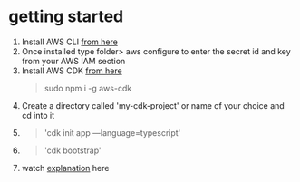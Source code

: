 # getting started

1) Install AWS CLI  <a href='https://docs.aws.amazon.com/cli/latest/userguide/getting-started-install.html'> from here</a>
2) Once installed type folder> aws configure to enter the secret id and key from your AWS IAM section
3) Install AWS CDK <a href='https://docs.aws.amazon.com/cdk/v2/guide/cli.html'> from here</a>
   > sudo npm i -g aws-cdk
4) Create a directory called 'my-cdk-project' or name of your choice and cd into it
5) > 'cdk init app —language=typescript'
6) > 'cdk bootstrap'
7) watch <a href="http://google.com"> explanation</a> here
